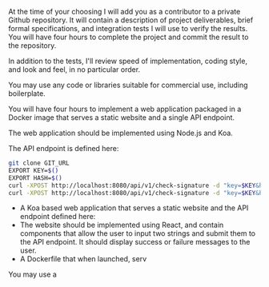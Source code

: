 At the time of your choosing I will add you as a contributor to a private Github repository. It will contain a description of project deliverables, brief formal specifications, and integration tests I will use to verify the results. You will have four hours to complete the project and commit the result to the repository.

In addition to the tests, I'll review speed of implementation, coding style, and look and feel, in no particular order.

You may use any code or libraries suitable for commercial use, including boilerplate.


You will have four hours to implement a web application packaged in a Docker image that serves a static website and a single API endpoint.

The web application should be implemented using Node.js and Koa.

The API endpoint is defined here: 

```bash
git clone GIT_URL
EXPORT KEY=$()
EXPORT HASH=$()
curl -XPOST http://localhost:8080/api/v1/check-signature -d "key=$KEY&hash=$HASH" 
curl -XPOST http://localhost:8080/api/v1/check-signature -d "key=$KEY&hash=INCORRECT_HASH"
```

* A Koa based web application that serves a static website and the API endpoint defined here: 
* The website should be implemented using React, and contain components that allow the user to input two strings and submit them to the API endpoint. It should display success or failure messages to the user.
* A Dockerfile that when launched, serv

You may use a